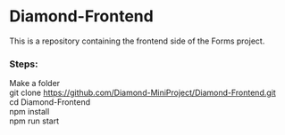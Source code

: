 # Diamond-Frontend
This is a repository containing the frontend side of the Forms project.

### Steps:
Make a folder  
git clone https://github.com/Diamond-MiniProject/Diamond-Frontend.git   
cd Diamond-Frontend  
npm install  
npm run start
